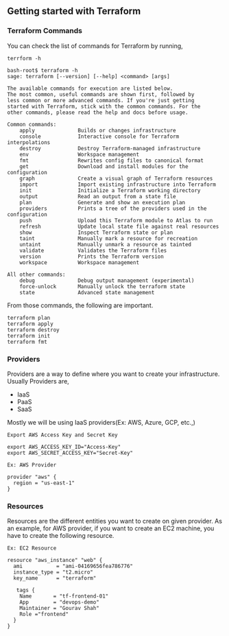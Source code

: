 ## Getting started with Terraform

### Terraform Commands

You can check the list of commands for Terraform by running, 

`terrform -h`

```
bash-root$ terraform -h
sage: terraform [--version] [--help] <command> [args]

The available commands for execution are listed below.
The most common, useful commands are shown first, followed by
less common or more advanced commands. If you're just getting
started with Terraform, stick with the common commands. For the
other commands, please read the help and docs before usage.

Common commands:
    apply              Builds or changes infrastructure
    console            Interactive console for Terraform interpolations
    destroy            Destroy Terraform-managed infrastructure
    env                Workspace management
    fmt                Rewrites config files to canonical format
    get                Download and install modules for the configuration
    graph              Create a visual graph of Terraform resources
    import             Import existing infrastructure into Terraform
    init               Initialize a Terraform working directory
    output             Read an output from a state file
    plan               Generate and show an execution plan
    providers          Prints a tree of the providers used in the configuration
    push               Upload this Terraform module to Atlas to run
    refresh            Update local state file against real resources
    show               Inspect Terraform state or plan
    taint              Manually mark a resource for recreation
    untaint            Manually unmark a resource as tainted
    validate           Validates the Terraform files
    version            Prints the Terraform version
    workspace          Workspace management

All other commands:
    debug              Debug output management (experimental)
    force-unlock       Manually unlock the terraform state
    state              Advanced state management
```

From those commands, the following are important.
```
terraform plan
terraform apply
terraform destroy
terraform init
terraform fmt
```
### Providers  
Providers are a way to define where you want to create your infrastructure. Usually Providers are,

  * IaaS
  * PaaS
  * SaaS

Mostly we will be using IaaS providers(Ex: AWS, Azure, GCP, etc.,)

`Export AWS Access Key and Secret Key `

```
export AWS_ACCESS_KEY_ID="Access-Key"
export AWS_SECRET_ACCESS_KEY="Secret-Key"
```

`Ex: AWS Provider`
```
provider "aws" {
  region = "us-east-1"
}
```

### Resources  
Resources are the different entities you want to create on given provider. As an example, for AWS provider, if you want to create an EC2 machine, you have to create the following resource.

`Ex: EC2 Resource`

```
resource "aws_instance" "web" {
  ami           = "ami-04169656fea786776"
  instance_type = "t2.micro"
  key_name      = "terraform"

   tags {
    Name       = "tf-frontend-01"
    App        = "devops-demo"
    Maintainer = "Gourav Shah"
    Role ="frontend"
  }
}
```


